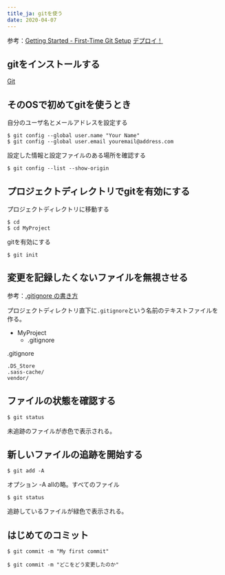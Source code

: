 ```yaml
---
title_ja: gitを使う
date: 2020-04-07
---
```

参考：[Getting Started - First-Time Git Setup](https://git-scm.com/book/en/v2/Getting-Started-First-Time-Git-Setup)
[デプロイ！](https://tutorial.djangogirls.org/ja/deploy/)

## gitをインストールする
[Git](https://git-scm.com/)

## そのOSで初めてgitを使うとき
自分のユーザ名とメールアドレスを設定する

```shell
$ git config --global user.name "Your Name"
$ git config --global user.email youremail@address.com
```

設定した情報と設定ファイルのある場所を確認する

``` shell
$ git config --list --show-origin
```

## プロジェクトディレクトリでgitを有効にする
プロジェクトディレクトリに移動する

``` shell
$ cd
$ cd MyProject
```

gitを有効にする

``` shell
$ git init
```

## 変更を記録したくないファイルを無視させる
参考：[.gitignore の書き方](https://qiita.com/inabe49/items/16ee3d9d1ce68daa9fff)

プロジェクトディレクトリ直下に`.gitignore`という名前のテキストファイルを作る。

<ul class="tree">
    <li><i class="fas fa-folder-open fa-fw"></i>MyProject
        <ul>
            <li><i class="fas fa-file fa-fw"></i>.gitignore</li>
        </ul>
    </li>
</ul>

<p class="code-label">.gitignore</p>

```
.DS_Store
.sass-cache/
vendor/
```

## ファイルの状態を確認する
``` shell
$ git status
```
未追跡のファイルが赤色で表示される。

## 新しいファイルの追跡を開始する

``` shell
$ git add -A
```
オプション -A allの略。すべてのファイル

``` shell
$ git status
```
追跡しているファイルが緑色で表示される。

## はじめてのコミット
``` shell
$ git commit -m "My first commit"
```

``` shell
$ git commit -m "どこをどう変更したのか"
```